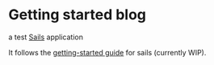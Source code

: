 # Getting started blog

a test [Sails](http://sailsjs.org) application

It follows the [getting-started guide](https://github.com/LoveIsGrief/sails-docs/blob/getting_started_guide/getting-started/getting-started.md) for sails (currently WIP).
